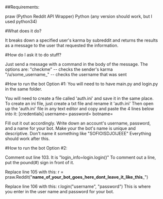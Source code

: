 ##Requirements:

praw (Python Reddit API Wrapper)
Python (any version should work, but I used python34)


#What does it do?

It breaks down a specified user's karma by subreddit and returns the results as a message to the user that requested the information.


#How do I ask it to do stuff?

Just send a message with a command in the body of the message.
The options are: 
	"checkme" -- checks the sender's karma
	"/u/some_username_" -- checks the username that was sent
	
	
	
#How to run the bot Option #1:
You will need to to have main.py and login.py in the same folder.

You will need to create a file called 'auth.ini' and save it in the same place.
To create an ini file, just create a txt file and rename it 'auth.ini'
Then open up the 'auth.ini' file in any text editor and copy and paste the 4 lines below into it:
[credentials]
username=
password=
botname=

Fill out it out accordingly. Write down an account's username, password, and a name for your bot.
Make your the bot's name is unique and descriptive. Don't name it something like "SOFIOISDJOIJEEE"
Everything should work after this.



#How to run the bot Option #2:

Comment out line 103. It is "login_info=login.login()"
To comment out a line, put the pound(#) sign in front of it.

Replace line 105 with this: r = praw.Reddit("__name_of_your_bot_goes_here_dont_leave_it_like_this___")

Replace line 106 with this: r.login("username", "password")
This is where you enter in the user name and password for your bot.


